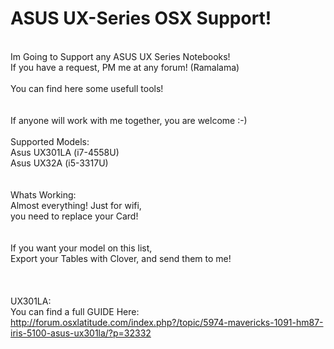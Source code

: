 ASUS UX-Series OSX Support!
==========

<br>Im Going to Support any ASUS UX Series Notebooks!
<br>If you have a request, PM me at any forum! (Ramalama)
<br>
<br>You can find here some usefull tools!
<br>
<br>
<br>If anyone will work with me together, you are welcome :-)
<br>
<br>Supported Models:
<br>Asus UX301LA (i7-4558U)
<br>Asus UX32A (i5-3317U)
<br>
<br>
<br>Whats Working:
<br>Almost everything! Just for wifi,
<br>you need to replace your Card!
<br>
<br>
<br>If you want your model on this list,
<br>Export your Tables with Clover, and send them to me!
<br>
<br>
<br>
<br>UX301LA:
<br>You can find a full GUIDE Here: 
<br>http://forum.osxlatitude.com/index.php?/topic/5974-mavericks-1091-hm87-iris-5100-asus-ux301la/?p=32332 
<br>
<br>